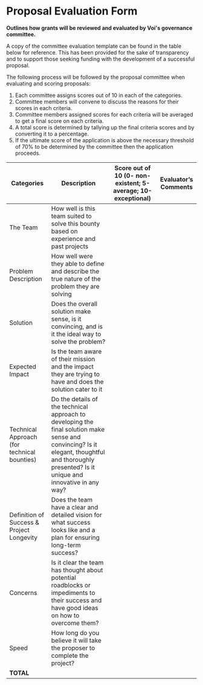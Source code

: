 # **Proposal Evaluation Form**
**Outlines how grants will be reviewed and evaluated by Voi's governance committee.**

A copy of the committee evaluation template can be found in the table below for reference. This has been provided for the sake of transparency and to support those seeking funding with the development of a successful proposal. 

The following process will be followed by the proposal committee when evaluating and scoring proposals: 

1. Each committee assigns scores out of 10 in each of the categories.
2. Committee members will convene to discuss the reasons for their scores in each criteria.
3. Committee members assigned scores for each criteria will be averaged to get a final score on each criteria.
4. A total score is determined by tallying up the final criteria scores and by converting it to a percentage.
5. If the ultimate score of the application is above the necessary threshold of 70% to be determined by the committee then the application proceeds.

| Categories | Description | Score out of 10 (0- non-existent; 5-average; 10-exceptional) | Evaluator’s  Comments |
| ---------- | ----------- | ------------------------------------------------------------ | --------------------- |
| The Team   | How well is this team suited to solve this bounty based on experience and past projects |
| Problem Description | How well were they able to define and describe the true nature of the problem they are solving |
| Solution | Does the overall solution make sense, is it convincing, and is it the ideal way to solve the problem? |
| Expected Impact | Is the team aware of their mission and the impact they are trying to have and does the solution cater to it |
| Technical Approach (for technical bounties) | Do the details of the technical approach to developing the final solution make sense and convincing? Is it elegant, thoughtful and thoroughly presented? Is it unique and innovative in any way? |
| Definition of Success & Project Longevity | Does the team have a clear and detailed vision for what success looks like and a plan for ensuring long-term success? |
| Concerns | Is it clear the team has thought about potential roadblocks or impediments to their success and have good ideas on how to overcome them? |
| Speed | How long do you believe it will take the proposer to complete the project? |
| **TOTAL** |  |
